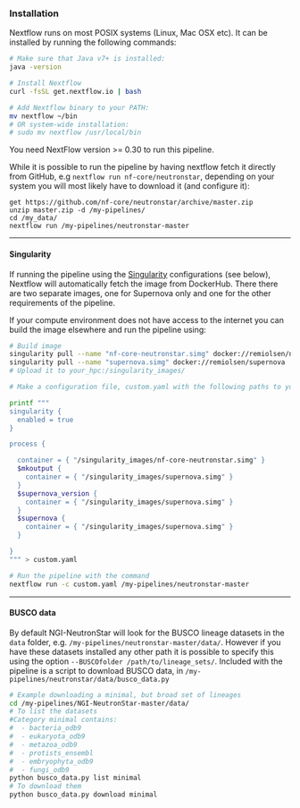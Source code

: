 ### Installation

Nextflow runs on most POSIX systems (Linux, Mac OSX etc). It can be installed by running the following commands:

```bash
# Make sure that Java v7+ is installed:
java -version

# Install Nextflow
curl -fsSL get.nextflow.io | bash

# Add Nextflow binary to your PATH:
mv nextflow ~/bin
# OR system-wide installation:
# sudo mv nextflow /usr/local/bin
```
You need NextFlow version >= 0.30 to run this pipeline.

While it is possible to run the pipeline by having nextflow fetch it directly from GitHub, e.g `nextflow run nf-core/neutronstar`, depending on your system you will most likely have to download it (and configure it):

```bashs
get https://github.com/nf-core/neutronstar/archive/master.zip
unzip master.zip -d /my-pipelines/
cd /my_data/
nextflow run /my-pipelines/neutronstar-master
```

---------

#### Singularity

If running the pipeline using the [Singularity](http://singularity.lbl.gov/) configurations (see below), Nextflow will automatically fetch the image from DockerHub. There there are two separate images, one for Supernova only and one for the other requirements of the pipeline.

If your compute environment does not have access to the internet you can build the image elsewhere and run the pipeline using:

```bash
# Build image
singularity pull --name "nf-core-neutronstar.simg" docker://remiolsen/ngi-neutronstar
singularity pull --name "supernova.simg" docker://remiolsen/supernova
# Upload it to your_hpc:/singularity_images/
```

```bash
# Make a configuration file, custom.yaml with the following paths to your singularity_images

printf """
singularity {
  enabled = true
}

process {

  container = { "/singularity_images/nf-core-neutronstar.simg" }
  $mkoutput {
    container = { "/singularity_images/supernova.simg" }
  }
  $supernova_version {
    container = { "/singularity_images/supernova.simg" }
  }
  $supernova {
    container = { "/singularity_images/supernova.simg" }
  }

}
""" > custom.yaml
```

```bash
# Run the pipeline with the command
nextflow run -c custom.yaml /my-pipelines/neutronstar-master
```

---------

#### BUSCO data

By default NGI-NeutronStar will look for the BUSCO lineage datasets in the `data` folder, e.g. `/my-pipelines/neutronstar-master/data/`. However if you have these datasets installed any other path it is possible to specify this using the option `--BUSCOfolder /path/to/lineage_sets/`. Included with the pipeline is a script to download BUSCO data, in `/my-pipelines/neutronstar/data/busco_data.py`

```bash
# Example downloading a minimal, but broad set of lineages
cd /my-pipelines/NGI-NeutronStar-master/data/
# To list the datasets
#Category minimal contains:
#  - bacteria_odb9
#  - eukaryota_odb9
#  - metazoa_odb9
#  - protists_ensembl
#  - embryophyta_odb9
#  - fungi_odb9
python busco_data.py list minimal
# To download them
python busco_data.py download minimal

```
